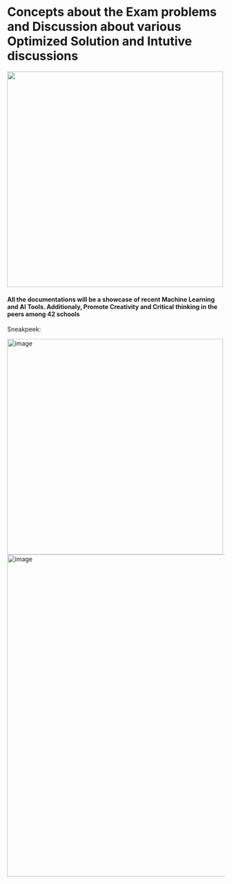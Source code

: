 # Concepts about the Exam problems and Discussion about various Optimized Solution and Intutive discussions
<img src="https://user-images.githubusercontent.com/66947064/214869421-519e165c-2f62-4f0b-abdc-ddb0a22e42b2.png" width="500" height="500">




#### All the documentations will be a showcase of recent Machine Learning and AI Tools. Additionaly, Promote Creativity and Critical thinking in the peers among 42 schools


Sneakpeek:

<img width="500" alt="image" src="https://user-images.githubusercontent.com/66947064/220529391-d00ce7d2-251a-479e-9277-bc5d20a64eec.png">

<img width="747" alt="image" src="https://user-images.githubusercontent.com/66947064/220529513-cc7fb047-5448-4746-abb9-7dcbbd135949.png">



